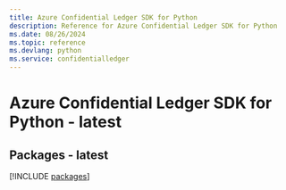 ```yaml
---
title: Azure Confidential Ledger SDK for Python
description: Reference for Azure Confidential Ledger SDK for Python
ms.date: 08/26/2024
ms.topic: reference
ms.devlang: python
ms.service: confidentialledger
---
```

# Azure Confidential Ledger SDK for Python - latest
## Packages - latest
[!INCLUDE [packages](confidential-ledger-index.md)]